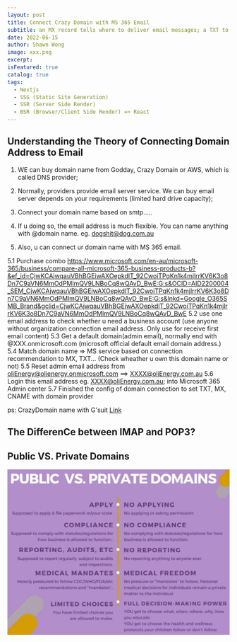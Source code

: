 ```yaml
---
layout: post
title: Connect Crazy Domain with MS 365 Email
subtitle: an MX record tells where to deliver email messages; a TXT to prevent someone from spoofing your domain to send spam; A CNAME record for client-side Autodiscover, helping mail clients connect users to their respective mailboxes.
date: 2022-06-15
author: Shawn Wong
image: xxx.png
excerpt:
isFeatured: true
catalog: true
tags:
  - Nextjs
  - SSG (Static Site Generation)
  - SSR (Server Side Render)
  - BSR (Browser/Client Side Render) => React
---
```


## Understanding the Theory of Connecting Domain Address to Email

1. WE can buy domain name from Godday, Crazy Domain or AWS, which is called DNS provider;

2. Normally, providers provide email server service. We can buy email server depends on your requirements (limited hard drive capacity);

3. Connect your domain name based on smtp.....

4. If u doing so, the email address is much flexible. You can name anything with @domain name. eg. dogshit@dog.com.au

5. Also, u can connect ur domain name with MS 365 email.

5.1 Purchase combo
https://www.microsoft.com/en-au/microsoft-365/business/compare-all-microsoft-365-business-products-b?&ef_id=CjwKCAjwqauVBhBGEiwAXOepkdlT_92CwoiTPqKn1k4mjlrrKV6K3o8Dn7C9aVN6MmOdPMlmQV9LNBoCq8wQAvD_BwE:G:s&OCID=AID2200004_SEM_CjwKCAjwqauVBhBGEiwAXOepkdlT_92CwoiTPqKn1k4mjlrrKV6K3o8Dn7C9aVN6MmOdPMlmQV9LNBoCq8wQAvD_BwE:G:s&lnkd=Google_O365SMB_Brand&gclid=CjwKCAjwqauVBhBGEiwAXOepkdlT_92CwoiTPqKn1k4mjlrrKV6K3o8Dn7C9aVN6MmOdPMlmQV9LNBoCq8wQAvD_BwE
5.2 use one email address to check whether u need a business account (use anyone without organization connection email address. Only use for receive first email content)
5.3 Get a default domain(admin email), normally end with @XXX.onmicrosoft.com (microsoft official default email domain address.)
5.4 Match domain name => MS service based on connection recommendation to MX, TXT... (Check wheather u own this domain name or not)
5.5 Reset admin email address from oliEnergy@olienergy.onmicrosoft.com ==> XXXX@oliEnergy.com.au
5.6 Login this email address eg. XXXX@oliEnergy.com.au; into Microsoft 365 Admin center
5.7 Finished the config of domain connection to set TXT, MX, CNAME with domain provider

ps: CrazyDomain name with G'suit [Link](https://www.wpbeginner.com/beginners-guide/how-to-setup-a-professional-branded-email-address-with-outlook-com/)

## The DifferenCe between IMAP and POP3?

## Public VS. Private Domains

![image](Public_Private_Domains.png)
